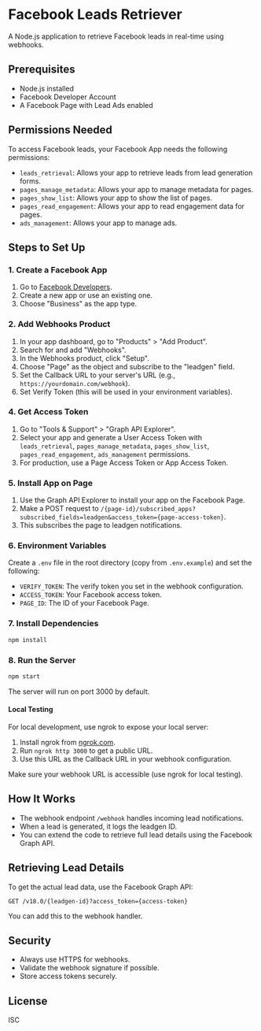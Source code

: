 # Facebook Leads Retriever

A Node.js application to retrieve Facebook leads in real-time using webhooks.

## Prerequisites

- Node.js installed
- Facebook Developer Account
- A Facebook Page with Lead Ads enabled

## Permissions Needed

To access Facebook leads, your Facebook App needs the following permissions:

- `leads_retrieval`: Allows your app to retrieve leads from lead generation forms.
- `pages_manage_metadata`: Allows your app to manage metadata for pages.
- `pages_show_list`: Allows your app to show the list of pages.
- `pages_read_engagement`: Allows your app to read engagement data for pages.
- `ads_management`: Allows your app to manage ads.

## Steps to Set Up

### 1. Create a Facebook App

1. Go to [Facebook Developers](https://developers.facebook.com/).
2. Create a new app or use an existing one.
3. Choose "Business" as the app type.

### 2. Add Webhooks Product

1. In your app dashboard, go to "Products" > "Add Product".
2. Search for and add "Webhooks".
3. In the Webhooks product, click "Setup".
4. Choose "Page" as the object and subscribe to the "leadgen" field.
5. Set the Callback URL to your server's URL (e.g., `https://yourdomain.com/webhook`).
6. Set Verify Token (this will be used in your environment variables).

### 4. Get Access Token

1. Go to "Tools & Support" > "Graph API Explorer".
2. Select your app and generate a User Access Token with `leads_retrieval`, `pages_manage_metadata`, `pages_show_list`, `pages_read_engagement`, `ads_management` permissions.
3. For production, use a Page Access Token or App Access Token.

### 5. Install App on Page

1. Use the Graph API Explorer to install your app on the Facebook Page.
2. Make a POST request to `/{page-id}/subscribed_apps?subscribed_fields=leadgen&access_token={page-access-token}`.
3. This subscribes the page to leadgen notifications.

### 6. Environment Variables

Create a `.env` file in the root directory (copy from `.env.example`) and set the following:

- `VERIFY_TOKEN`: The verify token you set in the webhook configuration.
- `ACCESS_TOKEN`: Your Facebook access token.
- `PAGE_ID`: The ID of your Facebook Page.

### 7. Install Dependencies

```bash
npm install
```

### 8. Run the Server

```bash
npm start
```

The server will run on port 3000 by default.

#### Local Testing

For local development, use ngrok to expose your local server:

1. Install ngrok from [ngrok.com](https://ngrok.com/).
2. Run `ngrok http 3000` to get a public URL.
3. Use this URL as the Callback URL in your webhook configuration.

Make sure your webhook URL is accessible (use ngrok for local testing).

## How It Works

- The webhook endpoint `/webhook` handles incoming lead notifications.
- When a lead is generated, it logs the leadgen ID.
- You can extend the code to retrieve full lead details using the Facebook Graph API.

## Retrieving Lead Details

To get the actual lead data, use the Facebook Graph API:

```
GET /v18.0/{leadgen-id}?access_token={access-token}
```

You can add this to the webhook handler.

## Security

- Always use HTTPS for webhooks.
- Validate the webhook signature if possible.
- Store access tokens securely.

## License

ISC